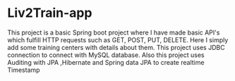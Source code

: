 # Liv2Train-app
This project is a basic Spring boot project where I have made basic API's which fulfill HTTP requests such as GET, POST, PUT, DELETE.
Here I simply add some training centers with details about them.
This project uses JDBC connection to connect with MySQL database.
Also this project uses Auditing with JPA ,Hibernate and Spring data JPA to create realtime Timestamp
